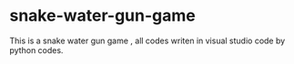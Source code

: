# snake-water-gun-game
 This is a snake water gun game , all codes writen in visual studio code by python codes.
